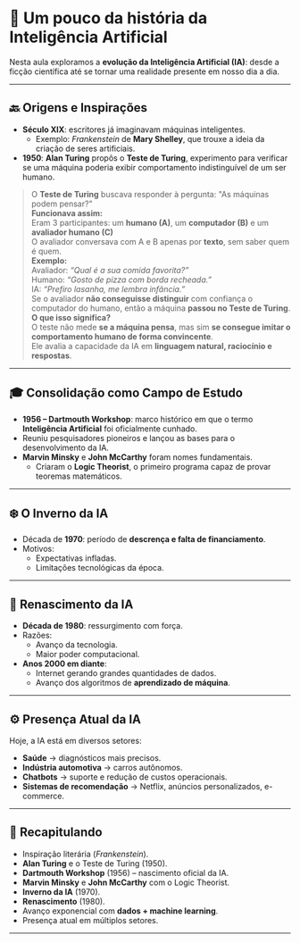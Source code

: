 # 🧠 Um pouco da história da Inteligência Artificial  

Nesta aula exploramos a **evolução da Inteligência Artificial (IA)**: desde a ficção científica até se tornar uma realidade presente em nosso dia a dia.  

---

## 🔙 Origens e Inspirações  

- **Século XIX**: escritores já imaginavam máquinas inteligentes.  
  - Exemplo: *Frankenstein* de **Mary Shelley**, que trouxe a ideia da criação de seres artificiais.  
- **1950**: **Alan Turing** propôs o **Teste de Turing**, experimento para verificar se uma máquina poderia exibir comportamento indistinguível de um ser humano.  
> O **Teste de Turing** buscava responder à pergunta: "As máquinas podem pensar?"  
> **Funcionava assim:**  
> Eram 3 participantes: um **humano (A)**, um **computador (B)** e um **avaliador humano (C)**  
> O avaliador conversava com A e B apenas por **texto**, sem saber quem é quem.  
> **Exemplo:**  
> Avaliador: *“Qual é a sua comida favorita?”*  
> Humano: *“Gosto de pizza com borda recheada.”*  
> IA: *“Prefiro lasanha, me lembra infância.”*  
> Se o avaliador **não conseguisse distinguir** com confiança o computador do humano, então a máquina **passou no Teste de Turing**.  
> **O que isso significa?**  
> O teste não mede **se a máquina pensa**, mas sim **se consegue imitar o comportamento humano de forma convincente**.  
> Ele avalia a capacidade da IA em **linguagem natural, raciocínio e respostas**.

---

## 🎓 Consolidação como Campo de Estudo  

- **1956 – Dartmouth Workshop**: marco histórico em que o termo **Inteligência Artificial** foi oficialmente cunhado.  
- Reuniu pesquisadores pioneiros e lançou as bases para o desenvolvimento da IA.  
- **Marvin Minsky** e **John McCarthy** foram nomes fundamentais.  
  - Criaram o **Logic Theorist**, o primeiro programa capaz de provar teoremas matemáticos.  

---

## ❄️ O Inverno da IA  

- Década de **1970**: período de **descrença e falta de financiamento**.  
- Motivos:  
  - Expectativas infladas.  
  - Limitações tecnológicas da época.  

---

## 🌅 Renascimento da IA  

- **Década de 1980**: ressurgimento com força.  
- Razões:  
  - Avanço da tecnologia.  
  - Maior poder computacional.  
- **Anos 2000 em diante**:  
  - Internet gerando grandes quantidades de dados.  
  - Avanço dos algoritmos de **aprendizado de máquina**.  

---

## ⚙️ Presença Atual da IA  

Hoje, a IA está em diversos setores:  

- **Saúde** → diagnósticos mais precisos.  
- **Indústria automotiva** → carros autônomos.  
- **Chatbots** → suporte e redução de custos operacionais.  
- **Sistemas de recomendação** → Netflix, anúncios personalizados, e-commerce.  

---

## 📌 Recapitulando  

- Inspiração literária (*Frankenstein*).  
- **Alan Turing** e o Teste de Turing (1950).  
- **Dartmouth Workshop** (1956) – nascimento oficial da IA.  
- **Marvin Minsky** e **John McCarthy** com o Logic Theorist.  
- **Inverno da IA** (1970).  
- **Renascimento** (1980).  
- Avanço exponencial com **dados + machine learning**.  
- Presença atual em múltiplos setores.  

---

